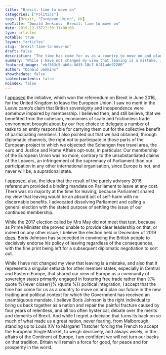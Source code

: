 ```yaml
---
title: "Brexit: time to move on"
categories: ["Politics"]
tags: [Brexit, "European Union", UK]
seoTitle: "Donald Jenkins:  Brexit: time to move on"
date: 2019-12-13T22:39:31+00:00
type: articles
notable: true
layout: "articles"
slug: "brexit-time-to-move-on"
draft: false
description: "The time has come for us as a country to move on and plan our future in the new trading and political context for which the Government has received an unambiguous mandate, after four years of relentless, and all too often hysterical, debate over the merits and demerits of Brexit."
summary: "While I have not changed my view that leaving is a mistake, I accept that the time has come for us as a country to move on and plan our future in the new trading and political context for which the Government has received an unambiguous mandate, after four years of relentless, and all too often hysterical, debate over the merits and demerits of Brexit. And I am confident we will not turn our backs on that tradition. Britain will remain a force for good, for peace and for prosperity in a world."
featured_image: "ebf563c5-ab6a-4d35-18c7-6f41ade92200"
author: "Donald Jenkins"
showthedate: false
tableofcontents: false
noindex: false
---
```


I [opposed](/the-absurdity-of-brexit/) the initiative, which won the referendum on Brexit in June 2016, for the United Kingdom to leave the European Union. I saw no merit in the Leave camp’s claim that British sovereignty and independence were somehow impaired by membership. I believed then, and still believe, that we benefited from the cohesion, economies of scale and frictionless trade environment brought about by our free choice to delegate a number of tasks to an entity responsible for carrying them out for the collective benefit of participating members. I also pointed out that we had obtained, through diplomatic channels, the right not to participate in those parts of the European project to which we objected: the Schengen free travel area, the euro and Justice and Home Affairs opt-outs, in particular. Our membership of the European Union was no more, contrary to the unsubstantiated claims of the Leavers, an infringement of the supremacy of Parliament than our participation in any other international organisation, since Europe is not, and never will be, a suprational state.

I [opposed](/brexit-would-be-constitutional-and-economic-suicide/), also, the idea that the result of the purely advisory 2016 referendum provided a binding mandate on Parliament to leave at any cost. There was no majority at the time for leaving, because Parliament shared my view that leaving would be an absurd act of self-harm with no discernable benefits. I advocated dissolving Parliament and calling a general election with the stated purpose of settling the issue of our continued membership.

While the 2017 election called by Mrs May did not meet that test, because as Prime Minister she proved unable to provide clear leadership on that, or indeed on any other issue, I believe the election held in December of 2019 [does](https://towardsdatascience.com/explaining-the-2019-uk-election-result-with-data-science-86aa6f4e8094). Boris Johnson has succeeded in convincing the British people to decisively endorse his policy of leaving regardless of the consequences, with the fine print being left for a subsequent diplomatic negotiation to sort out.

While I have not changed my view that leaving is a mistake, and also that it represents a singular setback for other member states, especially in Central and Eastern Europe, that shared our view of Europe as a community of sovereign states primarily engaged in fostering free trade rather than {{% quote %}}ever closer{{% /quote %}} political integration, I accept that the time has come for us as a country to move on and plan our future in the new trading and political context for which the Government has received an unambiguous mandate. I believe Boris Johnson is the right individual to bring us back together as a nation and repair the painful fracture caused by four years of relentless, and all too often hysterical, debate over the merits and demerits of Brexit. And while I regret a decision that turns its back on so much of what made us a great nation, never fearing, from Malborough standing up to Louis XIV to Margaret Thatcher forcing the French to accept the European Single Market, to weigh decisively, and always wisely, in the affairs of the Continent of Europe, I am confident we will not turn our backs on that tradition. Britain will remain a force for good, for peace and for prosperity in the world.
